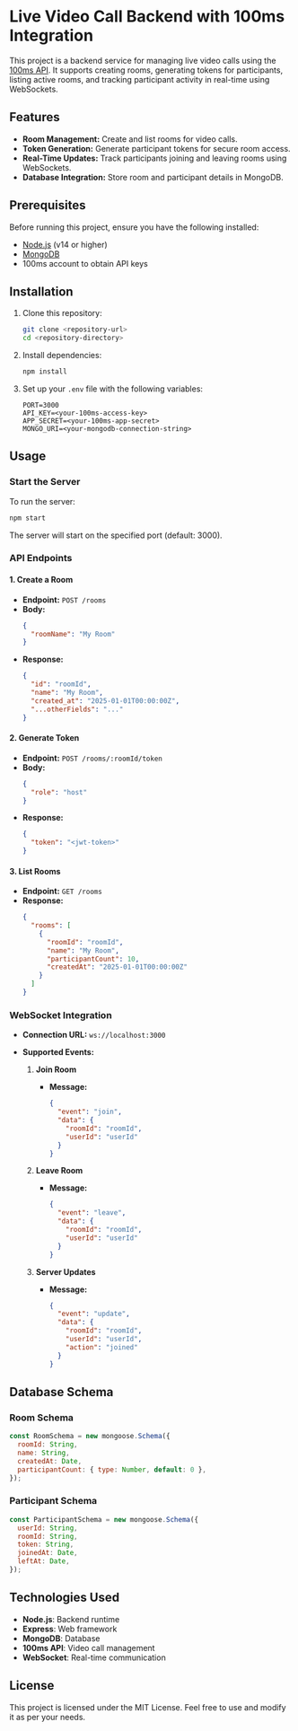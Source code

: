 # Live Video Call Backend with 100ms Integration

This project is a backend service for managing live video calls using the [100ms API](https://www.100ms.live). It supports creating rooms, generating tokens for participants, listing active rooms, and tracking participant activity in real-time using WebSockets.

## Features

- **Room Management:** Create and list rooms for video calls.
- **Token Generation:** Generate participant tokens for secure room access.
- **Real-Time Updates:** Track participants joining and leaving rooms using WebSockets.
- **Database Integration:** Store room and participant details in MongoDB.

## Prerequisites

Before running this project, ensure you have the following installed:

- [Node.js](https://nodejs.org/) (v14 or higher)
- [MongoDB](https://www.mongodb.com/)
- 100ms account to obtain API keys

## Installation

1. Clone this repository:
   ```bash
   git clone <repository-url>
   cd <repository-directory>
   ```

2. Install dependencies:
   ```bash
   npm install
   ```

3. Set up your `.env` file with the following variables:
   ```env
   PORT=3000
   API_KEY=<your-100ms-access-key>
   APP_SECRET=<your-100ms-app-secret>
   MONGO_URI=<your-mongodb-connection-string>
   ```

## Usage

### Start the Server

To run the server:
```bash
npm start
```
The server will start on the specified port (default: 3000).

### API Endpoints

#### 1. Create a Room
- **Endpoint:** `POST /rooms`
- **Body:**
  ```json
  {
    "roomName": "My Room"
  }
  ```
- **Response:**
  ```json
  {
    "id": "roomId",
    "name": "My Room",
    "created_at": "2025-01-01T00:00:00Z",
    "...otherFields": "..."
  }
  ```

#### 2. Generate Token
- **Endpoint:** `POST /rooms/:roomId/token`
- **Body:**
  ```json
  {
    "role": "host"
  }
  ```
- **Response:**
  ```json
  {
    "token": "<jwt-token>"
  }
  ```

#### 3. List Rooms
- **Endpoint:** `GET /rooms`
- **Response:**
  ```json
  {
    "rooms": [
      {
        "roomId": "roomId",
        "name": "My Room",
        "participantCount": 10,
        "createdAt": "2025-01-01T00:00:00Z"
      }
    ]
  }
  ```

### WebSocket Integration

- **Connection URL:** `ws://localhost:3000`
- **Supported Events:**

  1. **Join Room**
     - **Message:**
       ```json
       {
         "event": "join",
         "data": {
           "roomId": "roomId",
           "userId": "userId"
         }
       }
       ```

  2. **Leave Room**
     - **Message:**
       ```json
       {
         "event": "leave",
         "data": {
           "roomId": "roomId",
           "userId": "userId"
         }
       }
       ```

  3. **Server Updates**
     - **Message:**
       ```json
       {
         "event": "update",
         "data": {
           "roomId": "roomId",
           "userId": "userId",
           "action": "joined"
         }
       }
       ```

## Database Schema

### Room Schema
```javascript
const RoomSchema = new mongoose.Schema({
  roomId: String,
  name: String,
  createdAt: Date,
  participantCount: { type: Number, default: 0 },
});
```

### Participant Schema
```javascript
const ParticipantSchema = new mongoose.Schema({
  userId: String,
  roomId: String,
  token: String,
  joinedAt: Date,
  leftAt: Date,
});
```

## Technologies Used

- **Node.js**: Backend runtime
- **Express**: Web framework
- **MongoDB**: Database
- **100ms API**: Video call management
- **WebSocket**: Real-time communication

## License
This project is licensed under the MIT License. Feel free to use and modify it as per your needs.

